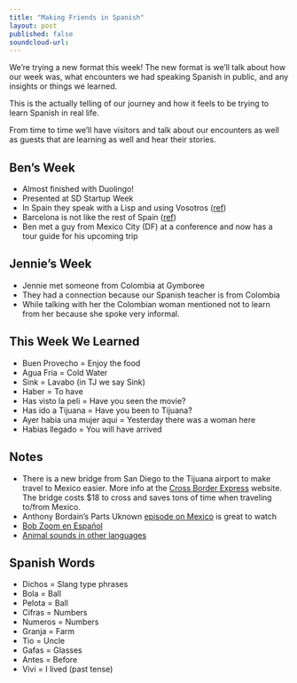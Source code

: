 ```yaml
---
title: "Making Friends in Spanish"
layout: post
published: false
soundcloud-url:
---
```

We’re trying a new format this week! The new format is we’ll talk about how our week was, what encounters we had speaking Spanish in public, and any insights or things we learned.

This is the actually telling of our journey and how it feels to be trying to learn Spanish in real life.

From time to time we’ll have visitors and talk about our encounters as well as guests that are learning as well and hear their stories.

## Ben’s Week
* Almost finished with Duolingo!
* Presented at SD Startup Week
* In Spain they speak with a Lisp and using Vosotros ([ref](https://en.wikipedia.org/wiki/Phonological_history_of_Spanish_coronal_fricatives))
* Barcelona is not like the rest of Spain ([ref](https://en.wikipedia.org/wiki/Catalonia))
* Ben met a guy from Mexico City (DF) at a conference and now has a tour guide for his upcoming trip

## Jennie’s Week
* Jennie met someone from Colombia at Gymboree
* They had a connection because our Spanish teacher is from Colombia
* While talking with her the Colombian woman mentioned not to learn from her because she spoke very informal.

## This Week We Learned
* Buen Provecho = Enjoy the food
* Agua Fria = Cold Water
* Sink = Lavabo (in TJ we say Sink)
* Haber = To have
* Has visto la peli = Have you seen the movie?
* Has ido a Tijuana = Have you been to Tijuana?
* Ayer habia una mujer aqui = Yesterday there was a woman here
* Habias llegado = You will have arrived

## Notes
* There is a new bridge from San Diego to the Tijuana airport to make travel to Mexico easier. More info at the [Cross Border Express](https://www.crossborderxpress.com/node/1) website. The bridge costs $18 to cross and saves tons of time when traveling to/from Mexico.
* Anthony Bordain’s Parts Uknown [episode on Mexico](http://www.cnn.com/video/shows/anthony-bourdain-parts-unknown/season-3/mexico/) is great to watch
* [Bob Zoom en Español](https://www.youtube.com/playlist?list=PLfERVKDmUA50FCL8HeBQmHq07Aem_MRXn)
* [Animal sounds in other languages](https://www.esl-languages.com/en/study-abroad/coffee-time/animal-sounds/index.htm)

## Spanish Words
* Dichos = Slang type phrases
* Bola = Ball
* Pelota = Ball
* Cifras = Numbers
* Numeros = Numbers
* Granja = Farm
* Tio = Uncle
* Gafas = Glasses
* Antes = Before
* Vivi = I lived (past tense)
